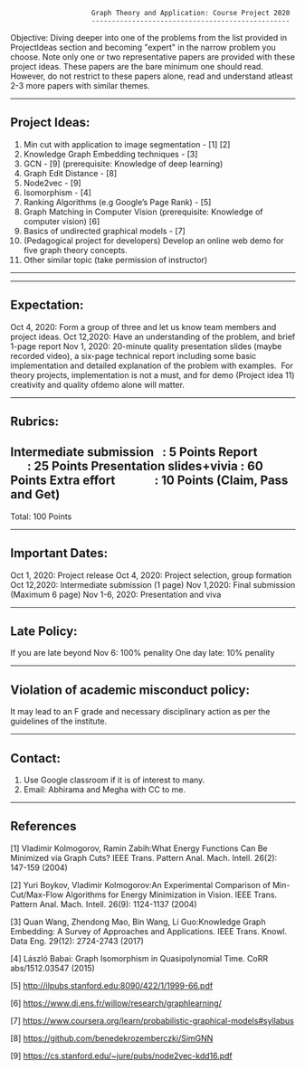 						Graph Theory and Application: Course Project 2020
						-------------------------------------------------
Objective: Diving deeper into one of the problems from the list provided in ProjectIdeas section 
and becoming "expert" in the narrow problem you choose.	Note only one or two representative papers are 
provided with these project ideas. These papers are the bare minimum one should read. However, do 
not restrict to these papers alone, read and understand atleast 2-3 more papers with similar themes. 


------------
Project Ideas:
-------------
1. Min cut with application to image segmentation - [1] [2]
2. Knowledge Graph Embedding techniques - [3]
3. GCN - [9] (prerequisite: Knowledge of deep learning)
4. Graph Edit Distance - [8]
5. Node2vec - [9]
6. Isomorphism - [4]                                   
7. Ranking Algorithms (e.g Google’s Page Rank) - [5]
8. Graph Matching in Computer Vision (prerequisite: Knowledge of computer vision) [6]                                                 
9. Basics of undirected graphical models - [7]
10. (Pedagogical project for developers) Develop an online web demo for five graph theory concepts.
11. Other similar topic (take permission of instructor)
------------------------------------------------------------------------------------------------

-----------
Expectation:
----------
Oct 4, 2020: Form a group of three and let us know team members and project ideas.
Oct 12,2020: Have an understanding of the problem, and brief 1-page report
Nov 1, 2020: 20-minute quality presentation slides (maybe recorded video), a six-page technical
report including some basic implementation and detailed explanation of the problem with examples. 
For theory projects, implementation is not a must, and for demo (Project idea 11) creativity and quality ofdemo alone will matter. 


--------
Rubrics:
-------
Intermediate submission   : 5 Points
Report                    : 25 Points
Presentation slides+vivia : 60 Points
Extra effort              : 10 Points (Claim, Pass and Get)
------------------------------------------------
Total: 100 Points

----------------
Important Dates:
----------------
Oct 1, 2020: Project release
Oct 4, 2020: Project selection, group formation
Oct 12,2020: Intermediate submission (1 page)
Nov 1,2020: Final submission (Maximum 6 page)
Nov 1-6, 2020: Presentation and viva


-----------
Late Policy:
----------
If you are late beyond Nov 6: 100% penality
One day late:                  10% penality



---------------------------------------
Violation of academic misconduct policy: 
---------------------------------------
It may lead to an F grade and necessary disciplinary action as per the guidelines of the institute. 



------------------------------------
Contact:
-----------------------------------
1. Use Google classroom if it is of interest to many.
2. Email: Abhirama and Megha with CC to me. 



-------------
References
-------------
[1] Vladimir Kolmogorov, Ramin Zabih:What Energy Functions Can Be Minimized via Graph Cuts? IEEE Trans. Pattern Anal. Mach. Intell. 26(2): 147-159 (2004)

[2] Yuri Boykov, Vladimir Kolmogorov:An Experimental Comparison of Min-Cut/Max-Flow Algorithms for Energy Minimization in Vision. IEEE Trans. Pattern Anal. Mach. Intell. 26(9): 1124-1137 (2004)

[3] Quan Wang, Zhendong Mao, Bin Wang, Li Guo:Knowledge Graph Embedding: A Survey of Approaches and Applications. IEEE Trans. Knowl. Data Eng. 29(12): 2724-2743 (2017)

[4] László Babai: Graph Isomorphism in Quasipolynomial Time. CoRR abs/1512.03547 (2015)

[5] http://ilpubs.stanford.edu:8090/422/1/1999-66.pdf

[6] https://www.di.ens.fr/willow/research/graphlearning/

[7] https://www.coursera.org/learn/probabilistic-graphical-models#syllabus

[8] https://github.com/benedekrozemberczki/SimGNN

[9] https://cs.stanford.edu/~jure/pubs/node2vec-kdd16.pdf


